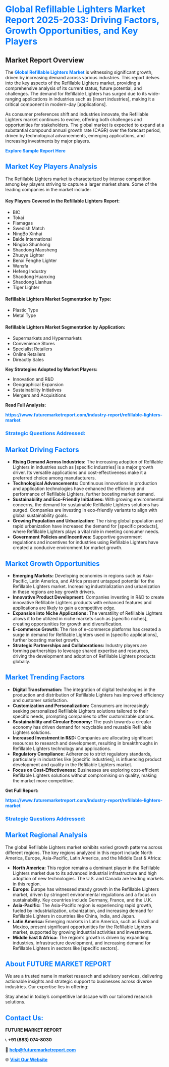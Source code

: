 <h1 style="color: #007BFF;">Global Refillable Lighters Market Report 2025-2033: Driving Factors, Growth Opportunities, and Key Players</h1>

<section id="overview">
<h2>Market Report Overview</h2>
<p>The <a href="https://www.futuremarketreport.com/industry-report/refillable-lighters-market" style="color: #007BFF; text-decoration: none;"><strong>Global Refillable Lighters Market</strong></a> is witnessing significant growth, driven by increasing demand across various industries. This report delves into the key aspects of the Refillable Lighters market, providing a comprehensive analysis of its current status, future potential, and challenges. The demand for Refillable Lighters has surged due to its wide-ranging applications in industries such as [insert industries], making it a critical component in modern-day [applications].</p>
<p>As consumer preferences shift and industries innovate, the Refillable Lighters market continues to evolve, offering both challenges and opportunities for stakeholders. The global market is expected to expand at a substantial compound annual growth rate (CAGR) over the forecast period, driven by technological advancements, emerging applications, and increasing investments by major players.</p>
</section>

<section id="overview">
<p><a href="https://www.futuremarketreport.com/request-sample/reportId=40781" style="color: #007BFF; text-decoration: none;"><strong>Explore Sample Report Here</strong></a></p>
</section>

<section id="key-players">
<h2 style="color: #007BFF;">Market Key Players Analysis</h2>
<p>The Refillable Lighters market is characterized by intense competition among key players striving to capture a larger market share. Some of the leading companies in the market include:</p>
<h4>Key Players Covered in the Refillable Lighters Report:</h4>
<ul><li>BIC</li><li>Tokai</li><li>Flamagas</li><li>Swedish Match</li><li>NingBo Xinhai</li><li>Baide International</li><li>Ningbo Shunhong</li><li>Shaodong Maosheng</li><li>Zhuoye Lighter</li><li>Benxi Fenghe Lighter</li><li>Wansfa</li><li>Hefeng Industry</li><li>Shaodong Huanxing</li><li>Shaodong Lianhua</li><li>Tiger Lighter</li></ul>
<h4>Refillable Lighters Market Segmentation by Type:</h4>
<ul><li>Plastic Type</li><li>Metal Type</li></ul>

<h4>Refillable Lighters Market Segmentation by Application:</h4>
<ul><li>Supermarkets and Hypermarkets</li><li>Convenience Stores</li><li>Specialist Retailers</li><li>Online Retailers</li><li>Direactly Sales</li></ul>
<p><strong>Key Strategies Adopted by Market Players:</strong></p>
<ul>
<li>Innovation and R&D</li>
<li>Geographical Expansion</li>
<li>Sustainability Initiatives</li>
<li>Mergers and Acquisitions</li>
</ul>
</section>

<section>
<p><strong>Read Full Analysis: </strong></p><a href="https://www.futuremarketreport.com/industry-report/refillable-lighters-market" style="color: #007BFF; text-decoration: none;"><strong>https://www.futuremarketreport.com/industry-report/refillable-lighters-market</strong></a>
<h3 style="color: #007BFF;">Strategic Questions Addressed:</h3>
</section>

<section id="driving-factors">
<h2 style="color: #007BFF;">Market Driving Factors</h2>
<ul>
<li><strong>Rising Demand Across Industries:</strong> The increasing adoption of Refillable Lighters in industries such as [specific industries] is a major growth driver. Its versatile applications and cost-effectiveness make it a preferred choice among manufacturers.</li>
<li><strong>Technological Advancements:</strong> Continuous innovations in production and application technologies have enhanced the efficiency and performance of Refillable Lighters, further boosting market demand.</li>
<li><strong>Sustainability and Eco-Friendly Initiatives:</strong> With growing environmental concerns, the demand for sustainable Refillable Lighters solutions has surged. Companies are investing in eco-friendly variants to align with global sustainability goals.</li>
<li><strong>Growing Population and Urbanization:</strong> The rising global population and rapid urbanization have increased the demand for [specific products], where Refillable Lighters plays a vital role in meeting consumer needs.</li>
<li><strong>Government Policies and Incentives:</strong> Supportive government regulations and incentives for industries using Refillable Lighters have created a conducive environment for market growth.</li>
</ul>
</section>

<section id="growth-opportunities">
<h2 style="color: #007BFF;">Market Growth Opportunities</h2>
<ul>
<li><strong>Emerging Markets:</strong> Developing economies in regions such as Asia-Pacific, Latin America, and Africa present untapped potential for the Refillable Lighters market. Increasing industrialization and urbanization in these regions are key growth drivers.</li>
<li><strong>Innovative Product Development:</strong> Companies investing in R&D to create innovative Refillable Lighters products with enhanced features and applications are likely to gain a competitive edge.</li>
<li><strong>Expansion into Niche Applications:</strong> The versatility of Refillable Lighters allows it to be utilized in niche markets such as [specific niches], creating opportunities for growth and diversification.</li>
<li><strong>E-commerce Growth:</strong> The rise of e-commerce platforms has created a surge in demand for Refillable Lighters used in [specific applications], further boosting market growth.</li>
<li><strong>Strategic Partnerships and Collaborations:</strong> Industry players are forming partnerships to leverage shared expertise and resources, driving the development and adoption of Refillable Lighters products globally.</li>
</ul>
</section>

<section id="trending-factors">
<h2 style="color: #007BFF;">Market Trending Factors</h2>
<ul>
<li><strong>Digital Transformation:</strong> The integration of digital technologies in the production and distribution of Refillable Lighters has improved efficiency and customer satisfaction.</li>
<li><strong>Customization and Personalization:</strong> Consumers are increasingly seeking personalized Refillable Lighters solutions tailored to their specific needs, prompting companies to offer customizable options.</li>
<li><strong>Sustainability and Circular Economy:</strong> The push towards a circular economy has driven demand for recyclable and reusable Refillable Lighters solutions.</li>
<li><strong>Increased Investment in R&D:</strong> Companies are allocating significant resources to research and development, resulting in breakthroughs in Refillable Lighters technology and applications.</li>
<li><strong>Regulatory Compliance:</strong> Adherence to strict regulatory standards, particularly in industries like [specific industries], is influencing product development and quality in the Refillable Lighters market.</li>
<li><strong>Focus on Cost-Effectiveness:</strong> Businesses are exploring cost-efficient Refillable Lighters solutions without compromising on quality, making the market more competitive.</li>
</ul>
</section>

<section>
<p><strong>Get Full Report: </strong></p><a href="https://www.futuremarketreport.com/industry-report/refillable-lighters-market" style="color: #007BFF; text-decoration: none;"><strong>https://www.futuremarketreport.com/industry-report/refillable-lighters-market</strong></a>
<h3 style="color: #007BFF;">Strategic Questions Addressed:</h3>
</section>


<section id="regional-analysis">
<h2 style="color: #007BFF;">Market Regional Analysis</h2>
<p>The global Refillable Lighters market exhibits varied growth patterns across different regions. The key regions analyzed in this report include North America, Europe, Asia-Pacific, Latin America, and the Middle East & Africa:</p>
<ul>
<li><strong>North America:</strong> This region remains a dominant player in the Refillable Lighters market due to its advanced industrial infrastructure and high adoption of new technologies. The U.S. and Canada are leading markets in this region.</li>
<li><strong>Europe:</strong> Europe has witnessed steady growth in the Refillable Lighters market, driven by stringent environmental regulations and a focus on sustainability. Key countries include Germany, France, and the U.K.</li>
<li><strong>Asia-Pacific:</strong> The Asia-Pacific region is experiencing rapid growth, fueled by industrialization, urbanization, and increasing demand for Refillable Lighters in countries like China, India, and Japan.</li>
<li><strong>Latin America:</strong> Emerging markets in Latin America, such as Brazil and Mexico, present significant opportunities for the Refillable Lighters market, supported by growing industrial activities and investments.</li>
<li><strong>Middle East & Africa:</strong> The region’s growth is driven by expanding industries, infrastructure development, and increasing demand for Refillable Lighters in sectors like [specific sectors].</li>
</ul>
</section>

<footer>
<h2 style="color: #007BFF;">About FUTURE MARKET REPORT</h2>
<p>We are a trusted name in market research and advisory services, delivering actionable insights and strategic support to businesses across diverse industries. Our expertise lies in offering:</p>

<p>Stay ahead in today’s competitive landscape with our tailored research solutions.</p>

<h2 style="color: #007BFF;">Contact Us:</h2>
<p><strong>FUTURE MARKET REPORT</strong></p>
<p>📞 <strong>+91 (883) 074-8030</strong></p>
<p>📧 <strong><a href="mailto:help@futuremarketreport.com" style="color: #007BFF;">help@futuremarketreport.com</a></strong></p>
<p>🌐 <strong><a href="https://www.futuremarketreport.com/" style="color: #007BFF;">Visit Our Website</a></strong></p>
</footer>
